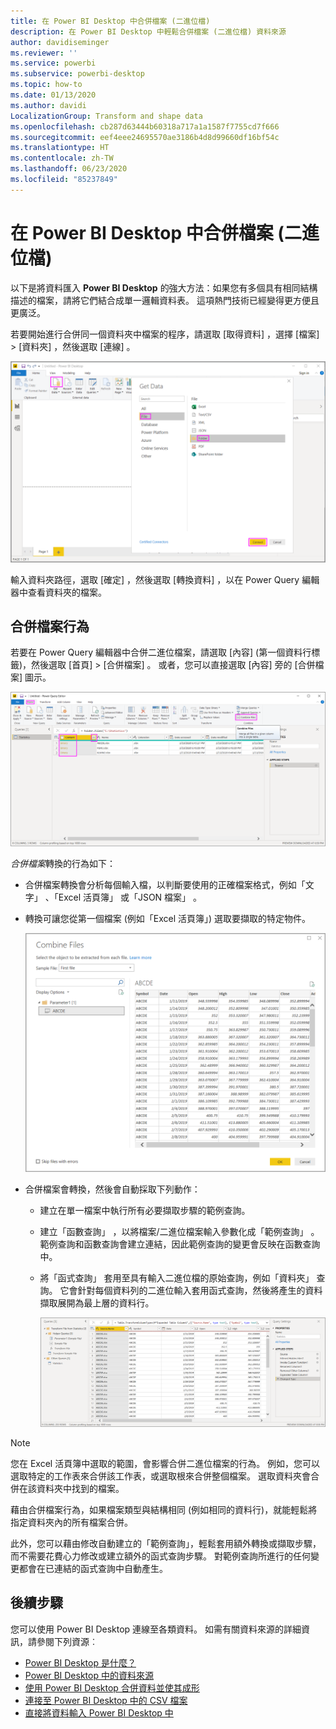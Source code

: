 ```yaml
---
title: 在 Power BI Desktop 中合併檔案 (二進位檔)
description: 在 Power BI Desktop 中輕鬆合併檔案 (二進位檔) 資料來源
author: davidiseminger
ms.reviewer: ''
ms.service: powerbi
ms.subservice: powerbi-desktop
ms.topic: how-to
ms.date: 01/13/2020
ms.author: davidi
LocalizationGroup: Transform and shape data
ms.openlocfilehash: cb287d63444b60318a717a1a1587f7755cd7f666
ms.sourcegitcommit: eef4eee24695570ae3186b4d8d99660df16bf54c
ms.translationtype: HT
ms.contentlocale: zh-TW
ms.lasthandoff: 06/23/2020
ms.locfileid: "85237849"
---
```

# <a name="combine-files-binaries-in-power-bi-desktop"></a>在 Power BI Desktop 中合併檔案 (二進位檔)

以下是將資料匯入 **Power BI Desktop** 的強大方法：如果您有多個具有相同結構描述的檔案，請將它們結合成單一邏輯資料表。 這項熱門技術已經變得更方便且更廣泛。

若要開始進行合併同一個資料夾中檔案的程序，請選取 [取得資料]  ，選擇 [檔案]   >  [資料夾]  ，然後選取 [連線]  。

![連線到資料夾檔案，[取得資料] 對話方塊，Power BI Desktop](media/desktop-combine-binaries/combine-binaries_1.png)

輸入資料夾路徑，選取 [確定]  ，然後選取 [轉換資料]  ，以在 Power Query 編輯器中查看資料夾的檔案。

## <a name="combine-files-behavior"></a>合併檔案行為

若要在 Power Query 編輯器中合併二進位檔案，請選取 [內容]  (第一個資料行標籤)，然後選取 [首頁]   >  [合併檔案]  。 或者，您可以直接選取 [內容]  旁的 [合併檔案]  圖示。

![合併檔案命令，Power Query 編輯器，Power BI Desktop](media/desktop-combine-binaries/combine-binaries_2a.png)

*合併檔案*轉換的行為如下：

* 合併檔案轉換會分析每個輸入檔，以判斷要使用的正確檔案格式，例如「文字」  、「Excel 活頁簿」  或「JSON 檔案」  。
* 轉換可讓您從第一個檔案 (例如「Excel 活頁簿」) 選取要擷取的特定物件。
  
  ![合併檔案對話方塊，Power Query 編輯器，Power BI Desktop](media/desktop-combine-binaries/combine-binaries_3.png)
* 合併檔案會轉換，然後會自動採取下列動作：
  
  * 建立在單一檔案中執行所有必要擷取步驟的範例查詢。
  * 建立「函數查詢」  ，以將檔案/二進位檔案輸入參數化成「範例查詢」  。 範例查詢和函數查詢會建立連結，因此範例查詢的變更會反映在函數查詢中。
  * 將「函式查詢」  套用至具有輸入二進位檔的原始查詢，例如「資料夾」  查詢。 它會針對每個資料列的二進位輸入套用函式查詢，然後將產生的資料擷取展開為最上層的資料行。

    ![合併檔案轉換的結果，Power Query 編輯器，Power BI Desktop](media/desktop-combine-binaries/combine-binaries_4.png)

> [!NOTE]
> 您在 Excel 活頁簿中選取的範圍，會影響合併二進位檔案的行為。 例如，您可以選取特定的工作表來合併該工作表，或選取根來合併整個檔案。 選取資料夾會合併在該資料夾中找到的檔案。 

藉由合併檔案行為，如果檔案類型與結構相同 (例如相同的資料行)，就能輕鬆將指定資料夾內的所有檔案合併。

此外，您可以藉由修改自動建立的「範例查詢」，輕鬆套用額外轉換或擷取步驟，而不需要花費心力修改或建立額外的函式查詢步驟。 對範例查詢所進行的任何變更都會在已連結的函式查詢中自動產生。

## <a name="next-steps"></a>後續步驟

您可以使用 Power BI Desktop 連線至各類資料。 如需有關資料來源的詳細資訊，請參閱下列資源︰

* [Power BI Desktop 是什麼？](../fundamentals/desktop-what-is-desktop.md)
* [Power BI Desktop 中的資料來源](../connect-data/desktop-data-sources.md)
* [使用 Power BI Desktop 合併資料並使其成形](../connect-data/desktop-shape-and-combine-data.md)
* [連接至 Power BI Desktop 中的 CSV 檔案](../connect-data/desktop-connect-csv.md)
* [直接將資料輸入 Power BI Desktop 中](../connect-data/desktop-enter-data-directly-into-desktop.md)
